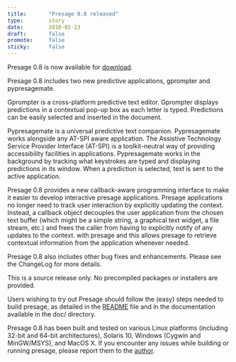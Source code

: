 ```yaml
---
title:       "Presage 0.8 released"
type:        story
date:        2010-02-23
draft:       false
promote:     false
sticky:      false
---
```


Presage 0.8 is now available for [download](/download/).

Presage 0.8 includes two new predictive applications, gprompter and pypresagemate.

Gprompter is a cross-platform predictive text editor. Gprompter displays predictions in a contextual pop-up box as each letter is typed. Predictions can be easily selected and inserted in the document.

Pypresagemate is a universal predictive text companion. Pypresagemate works alongside any AT-SPI aware application. The Assistive Technology Service Provider Interface (AT-SPI) is a toolkit-neutral way of providing accessibility facilities in applications. Pypresagemate works in the background by tracking what keystrokes are typed and displaying predictions in its window. When a prediction is selected, text is sent to the active application.

Presage 0.8 provides a new callback-aware programming interface to make it easier to develop interactive presage applications. Presage applications no longer need to track user interaction by explicitly updating the context. Instead, a callback object decouples the user application from the chosen text buffer (which might be a simple string, a graphical text widget, a file stream, etc.) and frees the caller from having to explicitly notify of any updates to the context.  with presage and this allows presage to retrieve contextual information from the application whenever needed.

Presage 0.8 also includes other bug fixes and enhancements. Please see the ChangeLog for more details.

<!--more-->

This is a source release only. No precompiled packages or installers are provided.

Users wishing to try out Presage should follow the (easy) steps needed to build presage, as detailed in the <a href="presage/trunk/README">README</a> file and in the documentation available in the doc/ directory.

Presage 0.8 has been built and tested on various Linux platforms (including 32-bit and 64-bit architectures), Solaris 10, Windows (Cygwin and MinGW/MSYS), and MacOS X. If you encounter any issues while building or running presage, please report them to the [author](/contact/).
